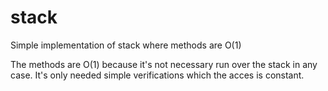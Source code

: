 # stack
Simple implementation of stack where methods are O(1)

The methods are O(1) because it's not necessary run over the stack in any case. It's only needed simple verifications which the acces is constant. 
